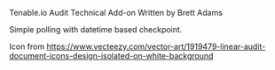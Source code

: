 Tenable.io Audit Technical Add-on Written by Brett Adams

Simple polling with datetime based checkpoint.

Icon from https://www.vecteezy.com/vector-art/1919479-linear-audit-document-icons-design-isolated-on-white-background